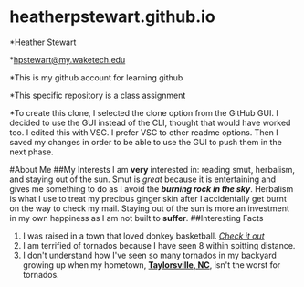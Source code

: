 # heatherpstewart.github.io
*Heather Stewart 

*hpstewart@my.waketech.edu

*This is my github account for learning github

*This specific repository is a class assignment

*To create this clone, I selected the clone option from the GitHub GUI. I decided to use the GUI instead of the CLI, thought that would have worked too. I edited this with VSC. I prefer VSC to other readme options. Then I saved my changes in order to be able to use the GUI to push them in the next phase. 

#About Me
##My Interests
I am **very** interested in: reading smut, herbalism, and staying out of the sun. Smut is _great_ because it is entertaining and gives me something to do as I avoid the _**burning rock in the sky**_. Herbalism is what I use to treat my precious ginger skin after I accidentally get burnt on the way to check my mail. Staying out of the sun is more an investment in my own happiness as I am not built to **suffer**.
##Interesting Facts
1. I was raised in a town that loved donkey basketball. [_Check it out_](https://www.coshoctontribune.com/story/news/local/2021/12/22/donkey-basketball-fundraiser-aids-river-view-families-teen-leadership-corps/8973069002/)
2. I am terrified of tornados because I have seen 8 within spitting distance.
3. I don't understand how I've seen so many tornados in my backyard growing up when my hometown, [**Taylorsville, NC**](http://www.usa.com/taylorsville-nc-natural-disasters-extremes.htm), isn't the worst for tornados.
